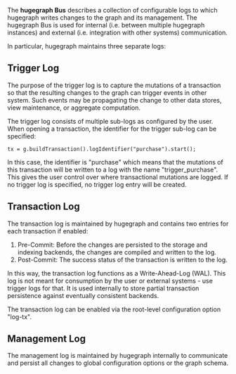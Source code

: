 The **hugegraph Bus** describes a collection of configurable logs to which hugegraph writes changes to the graph and its management. The hugegraph Bus is used for internal (i.e. between multiple hugegraph instances) and external (i.e. integration with other systems) communication.

In particular, hugegraph maintains three separate logs:

## Trigger Log
The purpose of the trigger log is to capture the mutations of a transaction so that the resulting changes to the graph can trigger events in other system. Such events may be propagating the change to other data stores, view maintenance, or aggregate computation.

The trigger log consists of multiple sub-logs as configured by the user. When opening a transaction, the identifier for the trigger sub-log can be specified:

    tx = g.buildTransaction().logIdentifier("purchase").start();

In this case, the identifier is "purchase" which means that the mutations of this transaction will be written to a log with the name "trigger_purchase". This gives the user control over where transactional mutations are logged. If no trigger log is specified, no trigger log entry will be created.

## Transaction Log

The transaction log is maintained by hugegraph and contains two entries for each transaction if enabled:
1. Pre-Commit: Before the changes are persisted to the storage and indexing backends, the changes are compiled and written to the log.
2. Post-Commit: The success status of the transaction is written to the log.

In this way, the transaction log functions as a Write-Ahead-Log (WAL). This log is not meant for consumption by the user or external systems - use trigger logs for that. It is used internally to store partial transaction persistence against eventually consistent backends.

The transaction log can be enabled via the root-level configuration option "log-tx".

## Management Log

The management log is maintained by hugegraph internally to communicate and persist all changes to global configuration options or the graph schema.
